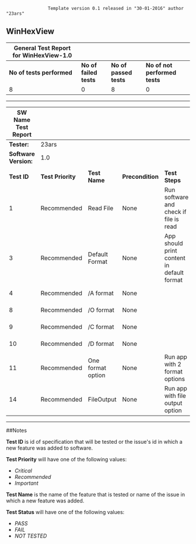                     Template version 0.1 released in "30-01-2016" author "23ars"

## WinHexView

| General Test Report for **WinHexView**-1.0  |                        |              |                 |
| ------------------------- | ---------------------- | ---------------------- | ----------------------------- |
| **No of tests performed** | **No of failed tests** | **No of passed tests** | **No of not performed tests** |
|        8                  |        0               |      8                 |        0                      |


---


| SW Name Test Report        |                |               |                     |                   |                               |                 |
|----------------------------|----------------|---------------|---------------------| ----------------- | ----------------------------- | --------------- |
| **Tester:**                | 23ars                                                |
| **Software Version:**      | 1.0                                                  |
|                                                                                   |
| **Test ID** | **Test Priority** | **Test Name**		   | **Precondition**        | **Test Steps**                             | **Expected Results**          | **Test Status** |
|    1        |  Recommended      | Read File              |    None                 | Run software and check if file is read     | File is read                  |   PASS          |
|    3        |  Recommended      |	Default Format		   |    None                 | App should print content in default format | Format is printed             |   PASS          |
|    4        |  Recommended      |	/A format   		   |    None                 | <offset> <content> <content> <characters>  | Format is printed             |   PASS          |
|    8        |  Recommended      | /O format              |    None                 | <offset> <octal content>					  | Format is printed             |   PASS          |
|    9        |  Recommended      | /C format              |    None                 | <offset> <char content>					  | Format is printed             |   PASS          |
|    10       |  Recommended      | /D format              |    None                 | <offset> <decimal content>	     		  | Format is printed             |   PASS          |
|    11       |  Recommended      | One format option      |    None                 | Run app with 2 format options			  | First format is used          |   PASS          |
|    14       |  Recommended      | FileOutput             |    None                 | Run app with file output option 			  | Output is redirected to file  |   PASS          |



---

##Notes

**Test ID** is id of specification that will be tested or the issue's id in which a new feature was added to software.

**Test Priority** will have one of the following values:
* *Critical*
* *Recommended*
* *Important*

**Test Name** is the name of the feature that is tested or name of the issue in which a new feature was added.

**Test Status** will have one of the following values:
* *PASS*
* *FAIL*
* *NOT TESTED*  
